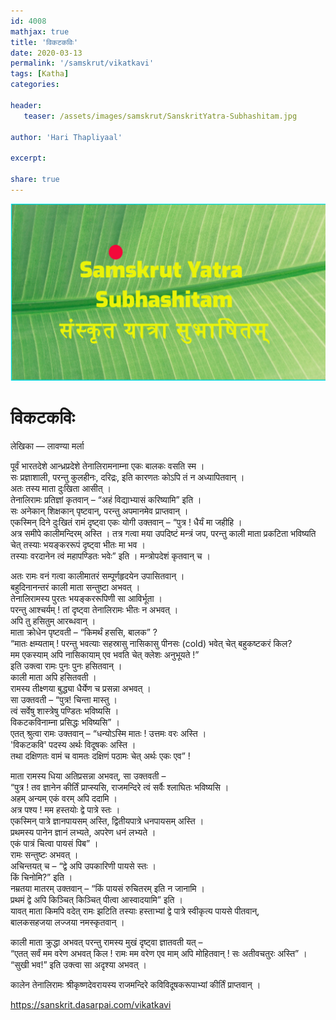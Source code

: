 ```yaml
---
id: 4008    
mathjax: true
title: 'विकटकविः'
date: 2020-03-13
permalink: '/samskrut/vikatkavi'
tags: [Katha]
categories:

header:
   teaser: /assets/images/samskrut/SanskritYatra-Subhashitam.jpg

author: 'Hari Thapliyaal'

excerpt:

share: true
---
```


![](/assets/images/samskrut/SanskritYatra-Subhashitam.jpg)

विकटकविः
========

लेखिका — लावण्या मर्ला

पूर्वं भारतदेशे आन्ध्रप्रदेशे तेनालिरामनाम्ना एकः बालकः वसति स्म ।  
सः प्रज्ञाशाली, परन्तु कुलहीनः, दरिद्रः, इति कारणतः कोऽपि तं न अध्यापितवान् ।  
अतः तस्य माता दुःखिता आसीत् ।  
तेनालिरामः प्रतिज्ञां कृतवान् – “अहं विद्याभ्यासं करिष्यामि” इति ।  
सः अनेकान् शिक्षकान् पृष्टवान्, परन्तु अपमानमेव प्राप्तवान् ।  
एकस्मिन् दिने दुःखितं रामं दृष्ट्वा एकः योगी उक्तवान् – “पुत्र ! धैर्यं मा जहीहि ।  
अत्र समीपे कालीमन्दिरम् अस्ति । तत्र गत्वा मया उपदिष्टं मन्त्रं जप, परन्तु काली माता प्रकटिता भविष्यति चेत् तस्याः भयङ्कररूपं दृष्ट्वा भीतः मा भव ।  
तस्याः वरदानेन त्वं महापण्डितः भवेः” इति । मन्त्रोपदेशं कृतवान् च ।

अतः रामः वनं गत्वा कालीमातरं सम्पूर्णहृदयेन उपासितवान् ।  
बहुदिनानन्तरं काली माता सन्तुष्टा अभवत् ।  
तेनालिरामस्य पुरतः भयङ्कररूपिणी सा आविर्भूता ।  
परन्तु आश्चर्यम् ! तां दृष्ट्वा तेनालिरामः भीतः न अभवत् ।  
अपि तु हसितुम् आरब्धवान् ।  
माता क्रोधेन पृष्टवती – “किमर्थं हससि, बालक” ?  
“मातः क्षम्यताम् ! परन्तु भवत्याः सहस्रासु नासिकासु पीनसः (cold) भवेत् चेत् बहुकष्टकरं किल?  
मम एकस्याम् अपि नासिकायाम् एव भवति चेत् क्लेशः अनुभूयते !”  
इति उक्त्वा रामः पुनः पुनः हसितवान् ।  
काली माता अपि हसितवती ।  
रामस्य तीक्ष्णया बुद्ध्या धैर्येण च प्रसन्ना अभवत् ।  
सा उक्तवती – “पुत्र! चिन्ता मास्तु ।  
त्वं सर्वेषु शास्त्रेषु पण्डितः भविष्यसि ।  
विकटकविनाम्ना प्रसिद्धः भविष्यसि” ।  
एतत् श्रुत्वा रामः उक्तवान् – “धन्योऽस्मि मातः ! उत्तमः वरः अस्ति ।  
'विकटकवि' पदस्य अर्थः विदूषकः अस्ति ।  
तथा दक्षिणतः वामं च वामतः दक्षिणं पठामः चेत् अर्थः एकः एव” !

माता रामस्य धिया अतिप्रसन्ना अभवत्, सा उक्तवती –  
“पुत्र ! तव ज्ञानेन कीर्तिं प्राप्स्यसि, राजमन्दिरे त्वं सर्वैः श्लाघितः भविष्यसि ।  
अहम् अन्यम् एकं वरम् अपि ददामि ।  
अत्र पश्य ! मम हस्तयोः द्वे पात्रे स्तः ।  
एकस्मिन् पात्रे ज्ञानपायसम् अस्ति, द्वितीयपात्रे धनपायसम् अस्ति ।  
प्रथमस्य पानेन ज्ञानं लभ्यते, अपरेण धनं लभ्यते ।  
एकं पात्रं चित्वा पायसं पिब” ।  
रामः सन्तुष्टः अभवत् ।  
अचिन्तयत् च – “द्वे अपि उपकारिणी पायसे स्तः ।  
किं चिनोमि?” इति ।  
नम्रतया मातरम् उक्तवान् – “किं पायसं रुचितरम् इति न जानामि ।  
प्रथमं द्वे अपि किञ्चित् किञ्चित् पीत्वा आस्वादयामि” इति ।  
यावत् माता किमपि वदेत् रामः झटिति तस्याः हस्ताभ्यां द्वे पात्रे स्वीकृत्य पायसे पीतवान्,  
बालकसहजया लज्जया नमस्कृतवान् ।

काली माता क्रुद्धा अभवत् परन्तु रामस्य मुखं दृष्ट्वा ज्ञातवती यत् –  
“एतत् सर्वं मम वरेण अभवत् किल ! रामः मम वरेण एव माम् अपि मोहितवान् ! सः अतीवचतुरः अस्ति” ।  
“सुखी भव!” इति उक्त्वा सा अदृश्या अभवत् ।

कालेन तेनालिरामः श्रीकृष्णदेवरायस्य राजमन्दिरे कविविदूषकरूपाभ्यां कीर्तिं प्राप्तवान् ।



https://sanskrit.dasarpai.com/vikatkavi